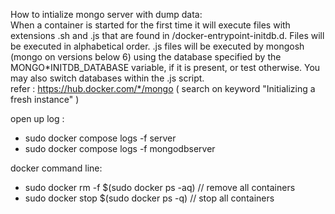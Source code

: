 How to intialize mongo server with dump data:\
When a container is started for the first time it will execute files with extensions .sh and .js that are found in /docker-entrypoint-initdb.d. Files will be executed in alphabetical order. .js files will be executed by mongosh (mongo on versions below 6) using the database specified by the MONGO*INITDB_DATABASE variable, if it is present, or test otherwise. You may also switch databases within the .js script.\
refer : https://hub.docker.com/*/mongo ( search on keyword "Initializing a fresh instance" )

open up log :

- sudo docker compose logs -f server
- sudo docker compose logs -f mongodbserver

docker command line:

- sudo docker rm -f $(sudo docker ps -aq) // remove all containers
- sudo docker stop $(sudo docker ps -q) // stop all containers
